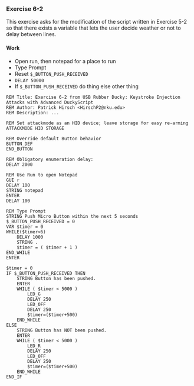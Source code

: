 ### Exercise 6-2
This exercise asks for the modification of the script written in Exercise 5-2 so that there exists a variable that lets the user decide weather or not to delay between lines.
#### Work
* Open run, then notepad for a place to run
* Type Prompt
* Reset `$_BUTTON_PUSH_RECEIVED`
* `DELAY 50000`
* If `$_BUTTON_PUSH_RECEIVED` do thing else other thing
```DuckyScript
REM Title: Exercise 6-2 from USB Rubber Ducky: Keystroke Injection Attacks with Advanced DuckyScript
REM Author: Patrick Hirsch <HirschP2@nku.edu>
REM Description: ...

REM Set attackmode as an HID device; leave storage for easy re-arming
ATTACKMODE HID STORAGE

REM Override default Button behavior
BUTTON_DEF
END_BUTTON

REM Obligatory enumeration delay:
DELAY 2000

REM Use Run to open Notepad
GUI r
DELAY 100
STRING notepad
ENTER
DELAY 100

REM Type Prompt
STRING Push Micro Button within the next 5 seconds
$_BUTTON_PUSH_RECEIVED = 0
VAR $timer = 0
WHILE($timer<6)
	DELAY 1000
	STRING .
	$timer = ( $timer + 1 )
END_WHILE
ENTER

$timer = 0
IF $_BUTTON_PUSH_RECEIVED THEN
	STRING Button has been pushed.
	ENTER
	WHILE ( $timer < 5000 )
		LED_G
		DELAY 250
		LED_OFF
		DELAY 250
		$timer=($timer+500)
	END_WHILE
ELSE
	STRING Button has NOT been pushed.
	ENTER
	WHILE ( $timer < 5000 )
		LED_R
		DELAY 250
		LED_OFF
		DELAY 250
		$timer=($timer+500)
	END_WHILE
END_IF
```